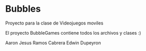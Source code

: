 Bubbles
=======

Proyecto para la clase de Videojuegos moviles

El proyecto BubbleGames contiene todos los archivos y clases :)

Aaron Jesus Ramos Cabrera
Edwin Dupeyron

